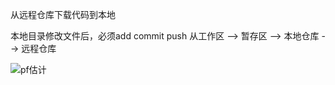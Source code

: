 从远程仓库下载代码到本地

本地目录修改文件后，必须add  commit push
从工作区 --> 暂存区 --> 本地仓库 --> 远程仓库

![pf估计]("https://github.com/xiaodong7/GitHubTest/blob/main/PF.jpg")
